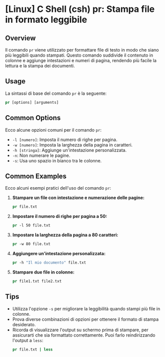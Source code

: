 # [Linux] C Shell (csh) pr: Stampa file in formato leggibile

## Overview
Il comando `pr` viene utilizzato per formattare file di testo in modo che siano più leggibili quando stampati. Questo comando suddivide il contenuto in colonne e aggiunge intestazioni e numeri di pagina, rendendo più facile la lettura e la stampa dei documenti.

## Usage
La sintassi di base del comando `pr` è la seguente:

```csh
pr [options] [arguments]
```

## Common Options
Ecco alcune opzioni comuni per il comando `pr`:

- `-l [numero]`: Imposta il numero di righe per pagina.
- `-w [numero]`: Imposta la larghezza della pagina in caratteri.
- `-h [stringa]`: Aggiunge un'intestazione personalizzata.
- `-n`: Non numerare le pagine.
- `-s`: Usa uno spazio in bianco tra le colonne.

## Common Examples
Ecco alcuni esempi pratici dell'uso del comando `pr`:

1. **Stampare un file con intestazione e numerazione delle pagine:**
   ```csh
   pr file.txt
   ```

2. **Impostare il numero di righe per pagina a 50:**
   ```csh
   pr -l 50 file.txt
   ```

3. **Impostare la larghezza della pagina a 80 caratteri:**
   ```csh
   pr -w 80 file.txt
   ```

4. **Aggiungere un'intestazione personalizzata:**
   ```csh
   pr -h "Il mio documento" file.txt
   ```

5. **Stampare due file in colonne:**
   ```csh
   pr file1.txt file2.txt
   ```

## Tips
- Utilizza l'opzione `-s` per migliorare la leggibilità quando stampi più file in colonne.
- Prova diverse combinazioni di opzioni per ottenere il formato di stampa desiderato.
- Ricorda di visualizzare l'output su schermo prima di stampare, per assicurarti che sia formattato correttamente. Puoi farlo reindirizzando l'output a `less`:
  ```csh
  pr file.txt | less
  ```